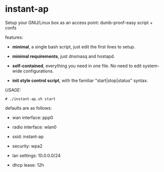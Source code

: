 # instant-ap

Setup your GNU/Linux box as an access point: dumb-proof-easy script + confs

features:

- **minimal**, a single bash script, just edit the first lines to setup.

- **minimal requirements**, just dnsmasq and hostapd.

- **self-contained**, everything you need in one file. No need to edit system-wide configurations.

- **init style control script**, with the familiar "start|stop|status" syntax.


*USAGE:*

```
# ./instant-ap.sh start
```

defaults are as follows:

- wan interface: ppp0

- radio interface: wlan0

- ssid: instant-ap

- security: wpa2

- lan settings: 10.0.0.0/24

- dhcp lease: 12h
